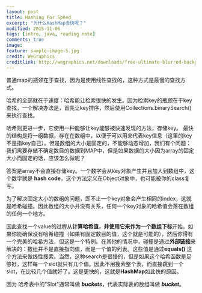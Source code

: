 ```yaml
---
layout: post
title: Hashing For Speed
excerpt: "为什么HashMap会快呢？"
modified: 2015-11-06
tags: [intro, java, reading note]
comments: true
image:
feature: sample-image-5.jpg
credit: WeGraphics
creditlink: http://wegraphics.net/downloads/free-ultimate-blurred-background-pack/
---
```



  普通map的瓶颈在于查找，因为是使用线性查找的，这种方式是最慢的查找方式。
  
  哈希的全部就在于速度：哈希能让检索很快的发生。因为检索key的瓶颈在于key查找，一个解决办法是，首先让key排序，然后使用Collections.binarySearch() 来执行查找。
  
  哈希则更进一步，它使用一种能够让key能够被快速发现的方法，存储key。
最快的结构是将一组数据，存在在数组中，以便于可以用来代表key信息（这里的key不是指key自己）。但是数组的大小是固定的，不能够动态增加，我们有个问题：我们需要存储不确定数目的数据到MAP中，但是如果数据的大小因为array的固定大小而固定的话，应该怎么做呢？

答案是array不会直接存储key。一个数字会从key对象产生并且加入到数组中，这个数字就是 **hash code**，这个方法定义在Object对象中，也可能被你的class复写。

为了解决固定大小的数组的问题，即不止一个key对象会产生相同的index，这就是哈希碰撞。因此数组的大小并没有关系，任何一个key对象的哈希值会落在数组的任何一个地方。

因此查找一个value的过程从**计算哈希值，并使用它来作为一个数组下标**开始。如果你能确保没有哈希碰撞（如果有固定数目的值，这个就是可能的），然后你得有一个完美的哈希方法，但这是一个特例。在其他的情况中，碰撞是通过**外部链接**来解决的：数组并不是直接指向值，而是一个值的列表。这些值是通过**equals()** 这个方法来做线性搜索。当然，这种search是很慢的，但是如果这个哈希函数是足够好，这样每一个slot就只有几个值。因此不用搜索整个表，而直接跳到一个slot，在比较几个值就好了。这是更快的，这就是**HashMap**如此快的原因。

因为 哈希表中的"Slot"通常叫做 ***buckets***，代表实际表的数组叫做 ***bucket***。
